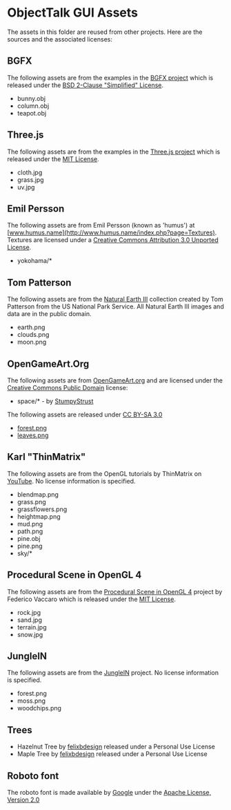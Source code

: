 # ObjectTalk GUI Assets

The assets in this folder are reused from other projects. Here are
the sources and the associated licenses:

## BGFX

The following assets are from the examples in the
[BGFX project](https://github.com/bkaradzic/bgfx)
which is released under the
[BSD 2-Clause "Simplified" License](https://opensource.org/licenses/BSD-2-Clause).

* bunny.obj
* column.obj
* teapot.obj

## Three.js

The following assets are from the examples in the
[Three.js project](https://threejs.org) which is released under the
[MIT License](https://opensource.org/licenses/MIT).

* cloth.jpg
* grass.jpg
* uv.jpg

## Emil Persson

The following assets are from Emil Persson (known as 'humus') at
[www.humus.name](http://www.humus.name/index.php?page=Textures).
Textures are licensed under a [Creative Commons Attribution 3.0 Unported License](https://creativecommons.org/licenses/by/3.0/).

* yokohama/*

## Tom Patterson

The following assets are from the
[Natural Earth III](http://www.shadedrelief.com/natural3/index.html)
collection created by Tom Patterson from the US National Park Service.
All Natural Earth III images and data are in the public domain.

* earth.png
* clouds.png
* moon.png

## OpenGameArt.Org

The following assets are from [OpenGameArt.org](https://opengameart.org)
and are licensed under the
[Creative Commons Public Domain](https://creativecommons.org/publicdomain/zero/1.0/)
license:

* space/* - by [StumpyStrust](https://opengameart.org/content/space-skyboxes-0)

The following assets are released under
[CC BY-SA 3.0](https://creativecommons.org/licenses/by-sa/3.0/)

* [forest.png](https://opengameart.org/node/21657)
* [leaves.png](https://opengameart.org/node/21693)

## Karl "ThinMatrix"

The following assets are from the OpenGL tutorials by ThinMatrix on
[YouTube](https://www.youtube.com/channel/UCUkRj4qoT1bsWpE_C8lZYoQ).
No license information is specified.

* blendmap.png
* grass.png
* grassflowers.png
* heightmap.png
* mud.png
* path.png
* pine.obj
* pine.png
* sky/*

## Procedural Scene in OpenGL 4

The following assets are from the
[Procedural Scene in OpenGL 4](https://github.com/fede-vaccaro/TerrainEngine-OpenGL)
project by Federico Vaccaro which is released under the
[MIT License](https://opensource.org/licenses/MIT).

* rock.jpg
* sand.jpg
* terrain.jpg
* snow.jpg

## JungleIN

The following assets are from the
[JungleIN](https://github.com/redagito/JungleIN) project.
No license information is specified.

* forest.png
* moss.png
* woodchips.png

## Trees

* Hazelnut Tree by
[felixbdesign](https://free3d.com/3d-model/hazelnut-bush-290678.html)
released under a Personal Use License
* Maple Tree by
[felixbdesign](https://free3d.com/3d-model/maple-tree-262328.html)
released under a Personal Use License

## Roboto font

The roboto font is made available by
[Google](https://fonts.google.com/specimen/Roboto)
under the
[Apache License, Version 2.0](https://www.apache.org/licenses/LICENSE-2.0)
